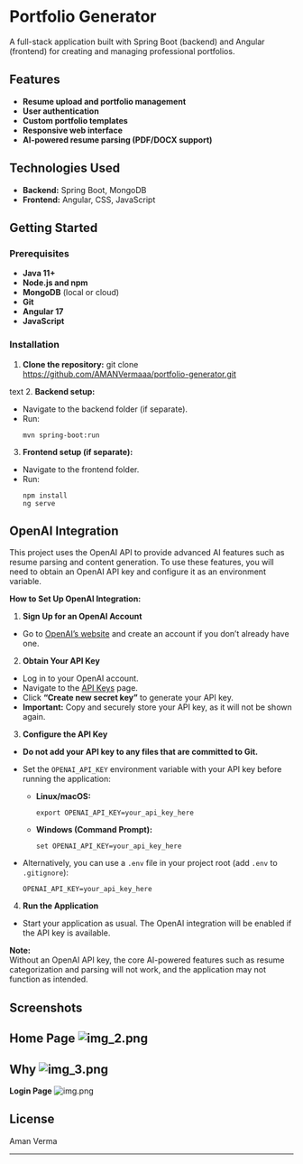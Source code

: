 # Portfolio Generator

A full-stack application built with Spring Boot (backend) and Angular (frontend) for creating and managing professional portfolios.

## Features

- **Resume upload and portfolio management**
- **User authentication**
- **Custom portfolio templates**
- **Responsive web interface**
- **AI-powered resume parsing (PDF/DOCX support)**

## Technologies Used

- **Backend:** Spring Boot, MongoDB
- **Frontend:** Angular, CSS, JavaScript

## Getting Started

### Prerequisites

- **Java 11+**
- **Node.js and npm**
- **MongoDB** (local or cloud)
- **Git**
- **Angular 17**
- **JavaScript**

### Installation

1. **Clone the repository:**
   git clone https://github.com/AMANVermaaa/portfolio-generator.git

text
2. **Backend setup:**
- Navigate to the backend folder (if separate).
- Run:
  ```
  mvn spring-boot:run
  ```
3. **Frontend setup (if separate):**
- Navigate to the frontend folder.
- Run:
  ```
  npm install
  ng serve
  ```
## OpenAI Integration

This project uses the OpenAI API to provide advanced AI features such as resume parsing and content generation. To use these features, you will need to obtain an OpenAI API key and configure it as an environment variable.

**How to Set Up OpenAI Integration:**

1. **Sign Up for an OpenAI Account**
- Go to [OpenAI’s website](https://openai.com/) and create an account if you don’t already have one.

2. **Obtain Your API Key**
- Log in to your OpenAI account.
- Navigate to the [API Keys](https://platform.openai.com/account/api-keys) page.
- Click **“Create new secret key”** to generate your API key.
- **Important:** Copy and securely store your API key, as it will not be shown again.

3. **Configure the API Key**
- **Do not add your API key to any files that are committed to Git.**
- Set the `OPENAI_API_KEY` environment variable with your API key before running the application:

   
   - **Linux/macOS:**
     ```
     export OPENAI_API_KEY=your_api_key_here
     ```
   - **Windows (Command Prompt):**
     ```
     set OPENAI_API_KEY=your_api_key_here
     ```
   
- Alternatively, you can use a `.env` file in your project root (add `.env` to `.gitignore`):
  ```
  OPENAI_API_KEY=your_api_key_here
  ```

4. **Run the Application**
- Start your application as usual. The OpenAI integration will be enabled if the API key is available.

**Note:**  
Without an OpenAI API key, the core AI-powered features such as resume categorization and parsing will not work, and the application may not function as intended.

## Screenshots 

**Home Page**
![img_2.png](img_2.png)
---
**Why**
![img_3.png](img_3.png)
---
**Login Page**
![img.png](img.png)


## License

Aman Verma

---

